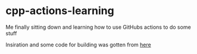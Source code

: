 # cpp-actions-learning
Me finally sitting down and learning how to use GitHubs actions to do some stuff

Insiration and some code for building was gotten from [here](https://cristianadam.eu/20191222/using-github-actions-with-c-plus-plus-and-cmake/)